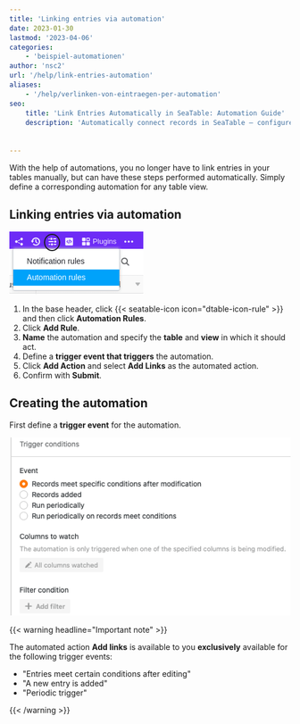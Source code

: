 ```yaml
---
title: 'Linking entries via automation'
date: 2023-01-30
lastmod: '2023-04-06'
categories:
    - 'beispiel-automationen'
author: 'nsc2'
url: '/help/link-entries-automation'
aliases:
    - '/help/verlinken-von-eintraegen-per-automation'
seo:
    title: 'Link Entries Automatically in SeaTable: Automation Guide'
    description: 'Automatically connect records in SeaTable — configure triggers, choose fields, and let automation seamlessly link related table entries for you.'


---
```


With the help of automations, you no longer have to link entries in your tables manually, but can have these steps performed automatically. Simply define a corresponding automation for any table view.

## Linking entries via automation

![rows Locking and archiving with automation](images/how-to-use-automations-for-locking-rows-3.png)

1. In the base header, click {{< seatable-icon icon="dtable-icon-rule" >}} and then click **Automation Rules**.
2. Click **Add Rule**.
3. **Name** the automation and specify the **table** and **view** in which it should act.
4. Define a **trigger event that triggers** the automation.
5. Click **Add Action** and select **Add Links** as the automated action.
6. Confirm with **Submit**.

## Creating the automation

First define a **trigger event** for the automation.

![Trigger events for blocking and archiving of rows](images/trigger-options-for-archivating-rows.png)

{{< warning  headline="Important note" >}}

The automated action **Add links** is available to you **exclusively** available for the following trigger events:

- "Entries meet certain conditions after editing"
- "A new entry is added"
- "Periodic trigger"

{{< /warning >}}
